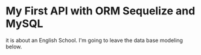 # My First API with ORM Sequelize and MySQL

it is about an English School. I'm going to leave the data base modeling below.


